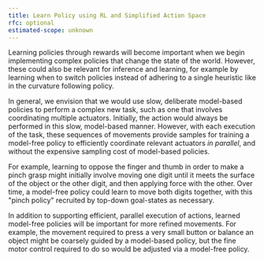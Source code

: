 ```yaml
---
title: Learn Policy using RL and Simplified Action Space
rfc: optional
estimated-scope: unknown
---
```


Learning policies through rewards will become important when we begin implementing complex policies that change the state of the world. However, these could also be relevant for inference and learning, for example by learning when to switch policies instead of adhering to a single heuristic like in the curvature following policy.

In general, we envision that we would use slow, deliberate model-based policies to perform a complex new task, such as one that involves coordinating multiple actuators. Initially, the action would always be performed in this slow, model-based manner. However, with each execution of the task, these sequences of movements provide samples for training a model-free policy to efficiently coordinate relevant actuators *in parallel*, and without the expensive sampling cost of model-based policies.

For example, learning to oppose the finger and thumb in order to make a pinch grasp might initially involve moving one digit until it meets the surface of the object or the other digit, and then applying force with the other. Over time, a model-free policy could learn to move both digits together, with this "pinch policy" recruited by top-down goal-states as necessary.

In addition to supporting efficient, parallel execution of actions, learned model-free policies will be important for more refined movements. For example, the movement required to press a very small button or balance an object might be coarsely guided by a model-based policy, but the fine motor control required to do so would be adjusted via a model-free policy.